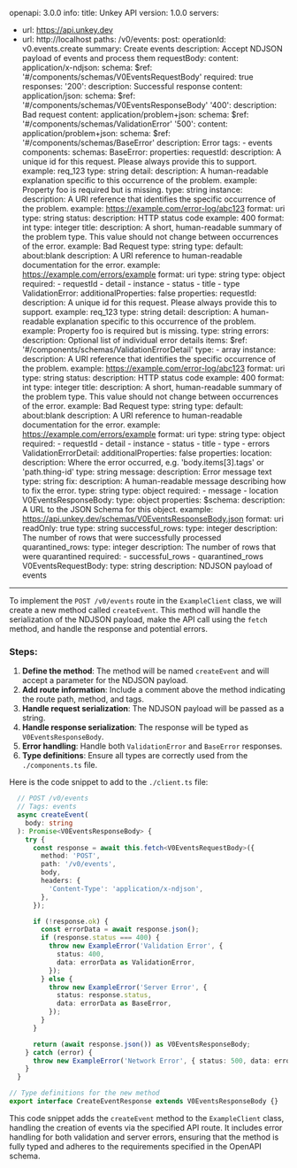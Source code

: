 openapi: 3.0.0
info:
  title: Unkey API
  version: 1.0.0
servers:
  - url: https://api.unkey.dev
  - url: http://localhost
paths:
  /v0/events:
    post:
      operationId: v0.events.create
      summary: Create events
      description: Accept NDJSON payload of events and process them
      requestBody:
        content:
          application/x-ndjson:
            schema:
              $ref: '#/components/schemas/V0EventsRequestBody'
        required: true
      responses:
        '200':
          description: Successful response
          content:
            application/json:
              schema:
                $ref: '#/components/schemas/V0EventsResponseBody'
        '400':
          description: Bad request
          content:
            application/problem+json:
              schema:
                $ref: '#/components/schemas/ValidationError'
        '500':
          content:
            application/problem+json:
              schema:
                $ref: '#/components/schemas/BaseError'
          description: Error
      tags:
        - events
components:
  schemas:
    BaseError:
      properties:
        requestId:
          description: A unique id for this request. Please always provide this to support.
          example: req_123
          type: string
        detail:
          description: A human-readable explanation specific to this occurrence of the problem.
          example: Property foo is required but is missing.
          type: string
        instance:
          description: A URI reference that identifies the specific occurrence of the problem.
          example: https://example.com/error-log/abc123
          format: uri
          type: string
        status:
          description: HTTP status code
          example: 400
          format: int
          type: integer
        title:
          description: A short, human-readable summary of the problem type. This value should not change between occurrences of the error.
          example: Bad Request
          type: string
        type:
          default: about:blank
          description: A URI reference to human-readable documentation for the error.
          example: https://example.com/errors/example
          format: uri
          type: string
      type: object
      required:
        - requestId
        - detail
        - instance
        - status
        - title
        - type
    ValidationError:
      additionalProperties: false
      properties:
        requestId:
          description: A unique id for this request. Please always provide this to support.
          example: req_123
          type: string
        detail:
          description: A human-readable explanation specific to this occurrence of the problem.
          example: Property foo is required but is missing.
          type: string
        errors:
          description: Optional list of individual error details
          items:
            $ref: '#/components/schemas/ValidationErrorDetail'
          type:
            - array
        instance:
          description: A URI reference that identifies the specific occurrence of the problem.
          example: https://example.com/error-log/abc123
          format: uri
          type: string
        status:
          description: HTTP status code
          example: 400
          format: int
          type: integer
        title:
          description: A short, human-readable summary of the problem type. This value should not change between occurrences of the error.
          example: Bad Request
          type: string
        type:
          default: about:blank
          description: A URI reference to human-readable documentation for the error.
          example: https://example.com/errors/example
          format: uri
          type: string
      type: object
      required:
        - requestId
        - detail
        - instance
        - status
        - title
        - type
        - errors
    ValidationErrorDetail:
      additionalProperties: false
      properties:
        location:
          description: Where the error occurred, e.g. 'body.items[3].tags' or 'path.thing-id'
          type: string
        message:
          description: Error message text
          type: string
        fix:
          description: A human-readable message describing how to fix the error.
          type: string
      type: object
      required:
        - message
        - location
    V0EventsResponseBody:
      type: object
      properties:
        $schema:
          description: A URL to the JSON Schema for this object.
          example: https://api.unkey.dev/schemas/V0EventsResponseBody.json
          format: uri
          readOnly: true
          type: string
        successful_rows:
          type: integer
          description: The number of rows that were successfully processed
        quarantined_rows:
          type: integer
          description: The number of rows that were quarantined
      required:
        - successful_rows
        - quarantined_rows
    V0EventsRequestBody:
      type: string
      description: NDJSON payload of events

---
To implement the `POST /v0/events` route in the `ExampleClient` class, we will create a new method called `createEvent`. This method will handle the serialization of the NDJSON payload, make the API call using the `fetch` method, and handle the response and potential errors.

### Steps:
1. **Define the method**: The method will be named `createEvent` and will accept a parameter for the NDJSON payload.
2. **Add route information**: Include a comment above the method indicating the route path, method, and tags.
3. **Handle request serialization**: The NDJSON payload will be passed as a string.
4. **Handle response serialization**: The response will be typed as `V0EventsResponseBody`.
5. **Error handling**: Handle both `ValidationError` and `BaseError` responses.
6. **Type definitions**: Ensure all types are correctly used from the `./components.ts` file.

Here is the code snippet to add to the `./client.ts` file:

```typescript:client.ts
  // POST /v0/events
  // Tags: events
  async createEvent(
    body: string
  ): Promise<V0EventsResponseBody> {
    try {
      const response = await this.fetch<V0EventsRequestBody>({
        method: 'POST',
        path: '/v0/events',
        body,
        headers: {
          'Content-Type': 'application/x-ndjson',
        },
      });

      if (!response.ok) {
        const errorData = await response.json();
        if (response.status === 400) {
          throw new ExampleError('Validation Error', {
            status: 400,
            data: errorData as ValidationError,
          });
        } else {
          throw new ExampleError('Server Error', {
            status: response.status,
            data: errorData as BaseError,
          });
        }
      }

      return (await response.json()) as V0EventsResponseBody;
    } catch (error) {
      throw new ExampleError('Network Error', { status: 500, data: error });
    }
  }

// Type definitions for the new method
export interface CreateEventResponse extends V0EventsResponseBody {}
```

This code snippet adds the `createEvent` method to the `ExampleClient` class, handling the creation of events via the specified API route. It includes error handling for both validation and server errors, ensuring that the method is fully typed and adheres to the requirements specified in the OpenAPI schema.